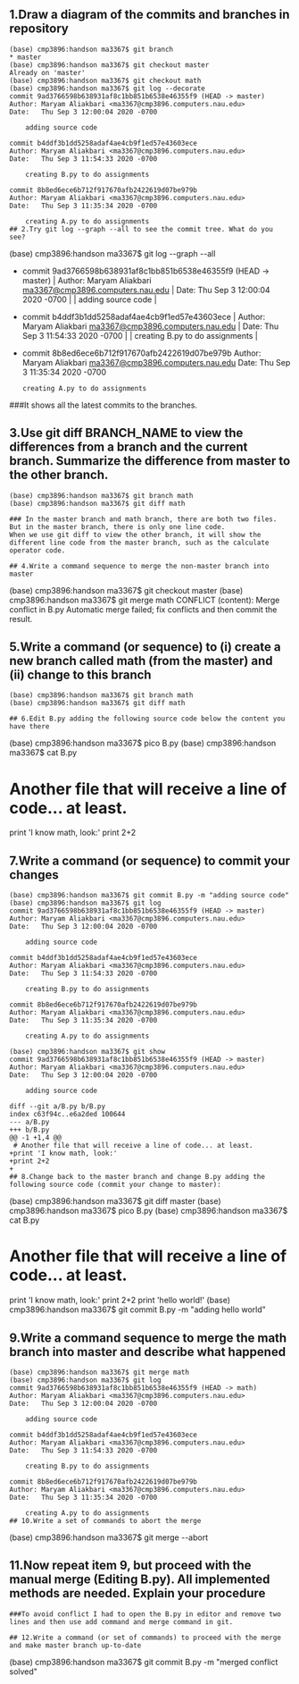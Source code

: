 ## 1.Draw a diagram of the commits and branches in repository
```
(base) cmp3896:handson ma3367$ git branch
* master
(base) cmp3896:handson ma3367$ git checkout master
Already on 'master'
(base) cmp3896:handson ma3367$ git checkout math
(base) cmp3896:handson ma3367$ git log --decorate
commit 9ad3766598b638931af8c1bb851b6538e46355f9 (HEAD -> master)
Author: Maryam Aliakbari <ma3367@cmp3896.computers.nau.edu>
Date:   Thu Sep 3 12:00:04 2020 -0700

    adding source code

commit b4ddf3b1dd5258adaf4ae4cb9f1ed57e43603ece
Author: Maryam Aliakbari <ma3367@cmp3896.computers.nau.edu>
Date:   Thu Sep 3 11:54:33 2020 -0700

    creating B.py to do assignments

commit 8b8ed6ece6b712f917670afb2422619d07be979b
Author: Maryam Aliakbari <ma3367@cmp3896.computers.nau.edu>
Date:   Thu Sep 3 11:35:34 2020 -0700

    creating A.py to do assignments
## 2.Try git log --graph --all to see the commit tree. What do you see?
```
(base) cmp3896:handson ma3367$ git log --graph --all
* commit 9ad3766598b638931af8c1bb851b6538e46355f9 (HEAD -> master)
| Author: Maryam Aliakbari <ma3367@cmp3896.computers.nau.edu>
| Date:   Thu Sep 3 12:00:04 2020 -0700
| 
|     adding source code
| 
* commit b4ddf3b1dd5258adaf4ae4cb9f1ed57e43603ece
| Author: Maryam Aliakbari <ma3367@cmp3896.computers.nau.edu>
| Date:   Thu Sep 3 11:54:33 2020 -0700
| 
|     creating B.py to do assignments
| 
* commit 8b8ed6ece6b712f917670afb2422619d07be979b
  Author: Maryam Aliakbari <ma3367@cmp3896.computers.nau.edu>
  Date:   Thu Sep 3 11:35:34 2020 -0700
  
      creating A.py to do assignments
###It shows all the latest commits to the branches.      
## 3.Use git diff BRANCH_NAME to view the differences from a branch and the current branch. Summarize the difference from master to the other branch.
```
(base) cmp3896:handson ma3367$ git branch math
(base) cmp3896:handson ma3367$ git diff math

### In the master branch and math branch, there are both two files. But in the master branch, there is only one line code. 
When we use git diff to view the other branch, it will show the different line code from the master branch, such as the calculate operator code. 

## 4.Write a command sequence to merge the non-master branch into master
```
(base) cmp3896:handson ma3367$ git checkout master
(base) cmp3896:handson ma3367$ git merge math
CONFLICT (content): Merge conflict in B.py
Automatic merge failed; fix conflicts and then commit the result.
   

## 5.Write a command (or sequence) to (i) create a new branch called math (from the master) and (ii) change to this branch
```
(base) cmp3896:handson ma3367$ git branch math
(base) cmp3896:handson ma3367$ git diff math

## 6.Edit B.py adding the following source code below the content you have there
```
(base) cmp3896:handson ma3367$ pico B.py
(base) cmp3896:handson ma3367$ cat B.py
# Another file that will receive a line of code... at least.
print 'I know math, look:'
print 2+2


## 7.Write a command (or sequence) to commit your changes
```
(base) cmp3896:handson ma3367$ git commit B.py -m "adding source code"
(base) cmp3896:handson ma3367$ git log
commit 9ad3766598b638931af8c1bb851b6538e46355f9 (HEAD -> master)
Author: Maryam Aliakbari <ma3367@cmp3896.computers.nau.edu>
Date:   Thu Sep 3 12:00:04 2020 -0700

    adding source code

commit b4ddf3b1dd5258adaf4ae4cb9f1ed57e43603ece
Author: Maryam Aliakbari <ma3367@cmp3896.computers.nau.edu>
Date:   Thu Sep 3 11:54:33 2020 -0700

    creating B.py to do assignments

commit 8b8ed6ece6b712f917670afb2422619d07be979b
Author: Maryam Aliakbari <ma3367@cmp3896.computers.nau.edu>
Date:   Thu Sep 3 11:35:34 2020 -0700

    creating A.py to do assignments

(base) cmp3896:handson ma3367$ git show
commit 9ad3766598b638931af8c1bb851b6538e46355f9 (HEAD -> master)
Author: Maryam Aliakbari <ma3367@cmp3896.computers.nau.edu>
Date:   Thu Sep 3 12:00:04 2020 -0700

    adding source code

diff --git a/B.py b/B.py
index c63f94c..e6a2ded 100644
--- a/B.py
+++ b/B.py
@@ -1 +1,4 @@
 # Another file that will receive a line of code... at least.
+print 'I know math, look:'
+print 2+2
+
## 8.Change back to the master branch and change B.py adding the following source code (commit your change to master):
```
(base) cmp3896:handson ma3367$ git diff master
(base) cmp3896:handson ma3367$ pico B.py
(base) cmp3896:handson ma3367$ cat B.py
# Another file that will receive a line of code... at least.
print 'I know math, look:'
print 2+2
print 'hello world!'
(base) cmp3896:handson ma3367$ git commit B.py -m "adding hello world"

## 9.Write a command sequence to merge the math branch into master and describe what happened
```
(base) cmp3896:handson ma3367$ git merge math
(base) cmp3896:handson ma3367$ git log
commit 9ad3766598b638931af8c1bb851b6538e46355f9 (HEAD -> math)
Author: Maryam Aliakbari <ma3367@cmp3896.computers.nau.edu>
Date:   Thu Sep 3 12:00:04 2020 -0700

    adding source code

commit b4ddf3b1dd5258adaf4ae4cb9f1ed57e43603ece
Author: Maryam Aliakbari <ma3367@cmp3896.computers.nau.edu>
Date:   Thu Sep 3 11:54:33 2020 -0700

    creating B.py to do assignments

commit 8b8ed6ece6b712f917670afb2422619d07be979b
Author: Maryam Aliakbari <ma3367@cmp3896.computers.nau.edu>
Date:   Thu Sep 3 11:35:34 2020 -0700

    creating A.py to do assignments
## 10.Write a set of commands to abort the merge
```
(base) cmp3896:handson ma3367$ git merge --abort

## 11.Now repeat item 9, but proceed with the manual merge (Editing B.py). All implemented methods are needed. Explain your procedure
```
###To avoid conflict I had to open the B.py in editor and remove two lines and then use add command and merge command in git. 

## 12.Write a command (or set of commands) to proceed with the merge and make master branch up-to-date
```
(base) cmp3896:handson ma3367$ git commit B.py -m "merged conflict solved"
